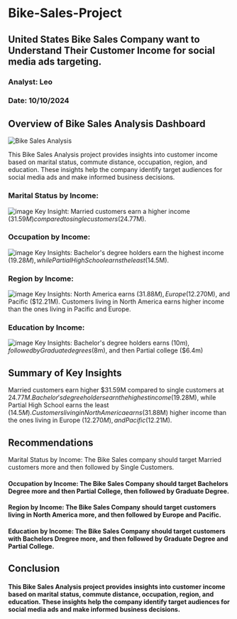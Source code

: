 # Bike-Sales-Project
## United States Bike Sales Company want to Understand Their Customer Income for social media ads targeting.
### Analyst: Leo
### Date: 10/10/2024
## Overview of Bike Sales Analysis Dashboard
![Bike Sales Analysis ](https://github.com/user-attachments/assets/18ec36d7-ff49-477a-af62-b23c4937d0bd)

This Bike Sales Analysis project provides insights into customer income based on marital status, commute distance, occupation, region, and education. These insights help the company identify target audiences for social media ads and make informed business decisions.
###  Marital Status by Income:
![image](https://github.com/user-attachments/assets/e949ef3a-39a1-4440-bda2-bc4a9e8d8f6e)
Key Insight: Married customers earn a higher income ($31.59M) compared to single customers ($24.77M).
### Occupation by Income:
![image](https://github.com/user-attachments/assets/a4445dc4-b60e-4d4d-82d2-bb454ea23fcb)
Key Insights: Bachelor's degree holders earn the highest income ($19.28M), while Partial High School earns the least ($14.5M).
### Region by Income:
![image](https://github.com/user-attachments/assets/4a65d25e-72b6-4855-9b75-626233743ebb)
Key Insights: North America earns ($31.88M), Europe ($12.270M), and Pacific ($12.21M). Customers living in North America earns higher income than the ones living in Pacific and Europe.
### Education by Income:
![image](https://github.com/user-attachments/assets/1292e84f-339a-477b-8b64-c2e790b9694c)
Key Insights: Bachelor's degree holders earns ($10m), followed by Graduate degrees ($8m), and then Partial college ($6.4m)
## Summary of Key Insights
Married customers earn higher $31.59M compared to single customers at $24.77M.
Bachelor's degree holders earn the highest income ($19.28M), while Partial High School earns the least ($14.5M).
Customers living in North America earns ($31.88M) higher income than the ones living in Europe ($12.270M), and Pacific ($12.21M).
## Recommendations
Marital Status by Income: The Bike Sales company should target Married customers more and then followed by Single Customers.
#### Occupation by Income: The Bike Sales Company should target Bachelors Degree more and then Partial College, then followed by Graduate Degree.
#### Region by Income: The Bike Sales Company should target customers living in North America  more, and then followed by Europe and Pacific.
#### Education by Income: The Bike Sales Company should target customers with Bachelors Dregree more, and then followed by Graduate Degree and Partial College.
## Conclusion
#### This Bike Sales Analysis project provides insights into customer income based on marital status, commute distance, occupation, region, and education. These insights help the company identify target audiences for social media ads and make informed business decisions.




